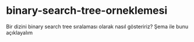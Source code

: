 # binary-search-tree-orneklemesi
Bir dizini binary search tree sıralaması olarak nasıl gösteririz? Şema ile bunu açıklayalım
